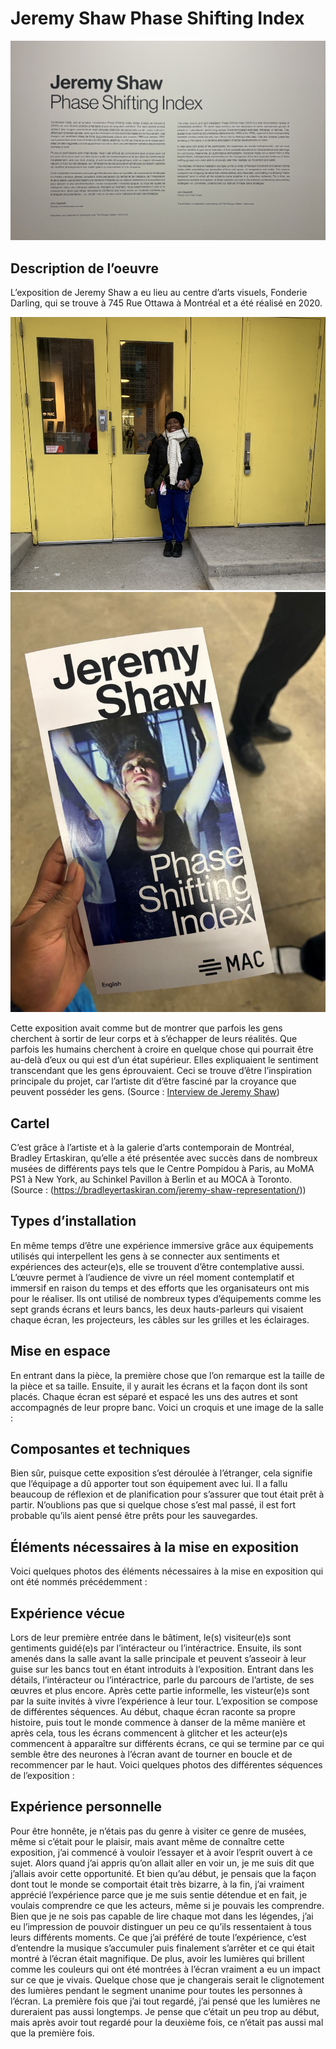 # Jeremy Shaw Phase Shifting Index

![photo](media/affiche_exposition.jpg)


## Description de l’oeuvre
L’exposition de Jeremy Shaw a eu lieu au centre d’arts visuels, Fonderie Darling, qui se trouve à 745 Rue Ottawa à Montréal et a été réalisé en 2020. 

![photo](media/moi_devant_edifice.png) ![photo](media/titre_oeuvre.jpg)

Cette exposition avait comme but de montrer que parfois les gens cherchent à sortir de leur corps et à s’échapper de leurs réalités. Que parfois les humains cherchent à croire en quelque chose qui pourrait être au-delà d’eux ou qui est d’un état supérieur. Elles expliquaient le sentiment transcendant que les gens éprouvaient. Ceci se trouve d’être l’inspiration principale du projet, car l’artiste dit d’être fasciné par la croyance que peuvent posséder les gens. (Source : [Interview de Jeremy Shaw](https://macm.org/expositions/jeremy-shaw/)) 

## Cartel
C’est grâce à l’artiste et à la galerie d’arts contemporain de Montréal, Bradley Ertaskiran, qu’elle a été présentée avec succès dans de nombreux musées de différents pays tels que le Centre Pompidou à Paris, au MoMA PS1 à New York, au Schinkel Pavillon à Berlin et au MOCA à Toronto. (Source : (https://bradleyertaskiran.com/jeremy-shaw-representation/))

## Types d’installation
En même temps d’être une expérience immersive grâce aux équipements utilisés qui interpellent les gens à se connecter aux sentiments et expériences des acteur(e)s, elle se trouvent d’être contemplative aussi. L’œuvre permet à l’audience de vivre un réel moment contemplatif et immersif en raison du temps et des efforts que les organisateurs ont mis pour le réaliser. Ils ont utilisé de nombreux types d’équipements comme les sept grands écrans et leurs bancs, les deux hauts-parleurs qui visaient chaque écran, les projecteurs, les câbles sur les grilles et les éclairages. 

## Mise en espace
En entrant dans la pièce, la première chose que l’on remarque est la taille de la pièce et sa taille. Ensuite, il y aurait les écrans et la façon dont ils sont placés. Chaque écran est séparé et espacé les uns des autres et sont accompagnés de leur propre banc. Voici un croquis et une image de la salle :

## Composantes et techniques
Bien sûr, puisque cette exposition s’est déroulée à l’étranger, cela signifie que l’équipage a dû apporter tout son équipement avec lui. Il a fallu beaucoup de réflexion et de planification pour s’assurer que tout était prêt à partir. N’oublions pas que si quelque chose s’est mal passé, il est fort probable qu’ils aient pensé être prêts pour les sauvegardes.

## Éléments nécessaires à la mise en exposition
Voici quelques photos des éléments nécessaires à la mise en exposition qui ont été nommés précédemment :

## Expérience vécue
Lors de leur première entrée dans le bâtiment, le(s) visiteur(e)s sont gentiments guidé(e)s par l’intéracteur ou l’intéractrice. Ensuite, ils sont amenés dans la salle avant la salle principale et peuvent s’asseoir à leur guise sur les bancs tout en étant introduits à l’exposition. Entrant dans les détails, l’intéracteur ou l’intéractrice, parle du parcours de l’artiste, de ses œuvres et plus encore. Après cette partie informelle, les visteur(e)s sont par la suite invités à vivre l’expérience à leur tour. L’exposition se compose de différentes séquences. Au début, chaque écran raconte sa propre histoire, puis tout le monde commence à danser de la même manière et après cela, tous les écrans commencent à glitcher et les acteur(e)s commencent à apparaître sur différents écrans, ce qui se termine par ce qui semble être des neurones à l’écran avant de tourner en boucle et de recommencer par le haut. Voici quelques photos des différentes séquences de l’exposition :

## Expérience personnelle
Pour être honnête, je n’étais pas du genre à visiter ce genre de musées, même si c’était pour le plaisir, mais avant même de connaître cette exposition, j’ai commencé à vouloir l’essayer et à avoir l’esprit ouvert à ce sujet. Alors quand j’ai appris qu’on allait aller en voir un, je me suis dit que j’allais avoir cette opportunité. Et bien qu’au début, je pensais que la façon dont tout le monde se comportait était très bizarre, à la fin, j’ai vraiment apprécié l’expérience parce que je me suis sentie détendue et en fait, je voulais comprendre ce que les acteurs, même si je pouvais les comprendre. Bien que je ne sois pas capable de lire chaque mot dans les légendes, j’ai eu l’impression de pouvoir distinguer un peu ce qu’ils ressentaient à tous leurs différents moments. Ce que j’ai préféré de toute l’expérience, c’est d’entendre la musique s’accumuler puis finalement s’arrêter et ce qui était montré à l’écran était magnifique. De plus, avoir les lumières qui brillent comme les couleurs qui ont été montrées à l’écran vraiment a eu un impact sur ce que je vivais. Quelque chose que je changerais serait le clignotement des lumières pendant le segment unanime pour toutes les personnes à l’écran. La première fois que j’ai tout regardé, j’ai pensé que les lumières ne dureraient pas aussi longtemps. Je pense que c’était un peu trop au début, mais après avoir tout regardé pour la deuxième fois, ce n’était pas aussi mal que la première fois.
